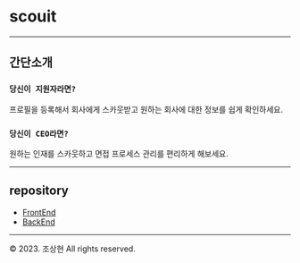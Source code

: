 # scouit
---
## 간단소개

### `당신이 지원자라면?`

프로필을 등록해서 회사에게 스카웃받고
원하는 회사에 대한 정보를 쉽게 확인하세요.

### `당신이 CEO라면?`

원하는 인재를 스카웃하고
면접 프로세스 관리를 편리하게 해보세요.

---
## repository

- <div><a href="https://github.com/scouit/scouit-frontend">FrontEnd</a></div>
- <div><a href="https://github.com/scouit/scouit-backend">BackEnd</a></div>

---
© 2023. 조상현 All rights reserved.
